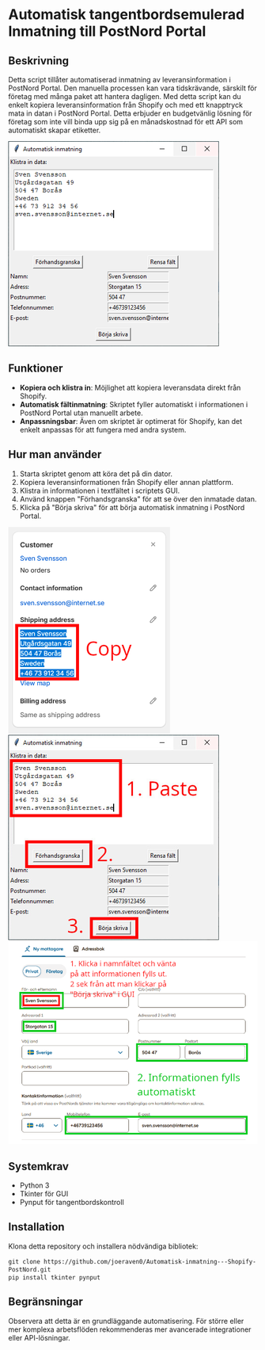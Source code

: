 # Automatisk tangentbordsemulerad Inmatning till PostNord Portal

## Beskrivning
Detta script tillåter automatiserad inmatning av leveransinformation i PostNord Portal. Den manuella processen kan vara tidskrävande, särskilt för företag med många paket att hantera dagligen. Med detta script kan du enkelt kopiera leveransinformation från Shopify och med ett knapptryck mata in datan i PostNord Portal. Detta erbjuder en budgetvänlig lösning för företag som inte vill binda upp sig på en månadskostnad för ett API som automatiskt skapar etiketter.

![GUI som emulerar tangentbord för PostNord Portal](gh-bilder/main.PNG "GUI för emulering")



## Funktioner
- **Kopiera och klistra in**: Möjlighet att kopiera leveransdata direkt från Shopify.
- **Automatisk fältinmatning**: Skriptet fyller automatiskt i informationen i PostNord Portal utan manuellt arbete.
- **Anpassningsbar**: Även om skriptet är optimerat för Shopify, kan det enkelt anpassas för att fungera med andra system.

## Hur man använder
1. Starta skriptet genom att köra det på din dator.
2. Kopiera leveransinformationen från Shopify eller annan plattform.
3. Klistra in informationen i textfältet i scriptets GUI.
4. Använd knappen "Förhandsgranska" för att se över den inmatade datan.
5. Klicka på "Börja skriva" för att börja automatisk inmatning i PostNord Portal.

![Kopiera leveransinformationen](gh-bilder/copy-shopify.PNG "Kopiera leveransinformationen")
![Klistra informationen i GUI och tryck på förhandsgranska, därefter på knappen Börja skriva](gh-bilder/gui.jpg "Klistra info i GUI och kör")
![Klicka omedelbart på namnfältet i PostNord-portal och vänta till info skrivs ut (2sek efter tryck)](gh-bilder/portal-postnord.PNG "Klicka på namnfältet och vänta till info skrivs ut")

## Systemkrav
- Python 3
- Tkinter för GUI
- Pynput för tangentbordskontroll

## Installation
Klona detta repository och installera nödvändiga bibliotek:

```
git clone https://github.com/joeraven0/Automatisk-inmatning---Shopify-PostNord.git
pip install tkinter pynput
```

## Begränsningar
Observera att detta är en grundläggande automatisering. För större eller mer komplexa arbetsflöden rekommenderas mer avancerade integrationer eller API-lösningar.

